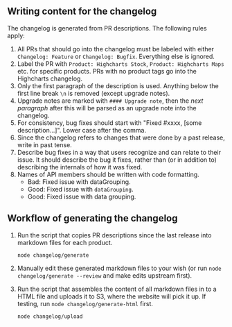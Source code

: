 ## Writing content for the changelog
The changelog is generated from PR descriptions. The following rules apply:
1. All PRs that should go into the changelog must be labeled with either
`Changelog: Feature` or `Changelog: Bugfix`. Everything else is ignored.
2. Label the PR with `Product: Highcharts Stock`, `Product: Highcharts Maps` etc. for specific
products. PRs with no product tags go into the Highcharts changelog.
3. Only the first paragraph of the description is used. Anything below the first
line break `\n` is removed (except upgrade notes).
4. Upgrade notes are marked with `#### Upgrade note`, then the _next paragraph_ after
this will be parsed as an upgrade note into the changelog.
5. For consistency, bug fixes should start with "Fixed #xxxx, [some description...]". Lower case after the comma.
6. Since the changelog refers to changes that were done by a past release, write
in past tense.
7. Describe bug fixes in a way that users recognize and can relate to their
issue. It should describe the bug it fixes, rather than (or in addition to)
describing the internals of how it was fixed.
8. Names of API members should be written with code formatting.
    * Bad: Fixed issue with dataGrouping.
    * Good: Fixed issue with `dataGrouping`.
    * Good: Fixed issue with data grouping.


## Workflow of generating the changelog
1. Run the script that copies PR descriptions since the last release into markdown files for each product.

    ```
    node changelog/generate
    ```

3. Manually edit these generated markdown files to your wish (or run `node changelog/generate --review` and make edits upstream first).

4. Run the script that assembles the content of all markdown files in to a HTML file and uploads it to S3, where the website will pick it up. If testing, run `node changelog/generate-html` first.

    ```
    node changelog/upload
    ```
